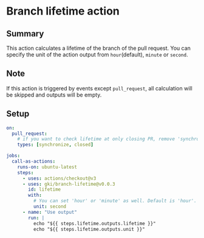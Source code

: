 # Branch lifetime action

## Summary

This action calculates a lifetime of the branch of the pull request.
You can specify the unit of the action output from `hour`(default), `minute` or `second`.

## Note

If this action is triggered by events except `pull_request`, all calculation will be skipped and outputs will be empty.

## Setup

```yml
on:
  pull_request:
    # if you want to check lifetime at only closing PR, remove 'synchronize'.
    types: [synchronize, closed]

jobs:
  call-as-actions:
    runs-on: ubuntu-latest
    steps:
      - uses: actions/checkout@v3
      - uses: gki/branch-lifetime@v0.0.3
        id: lifetime
        with:
          # You can set 'hour' or 'minute' as well. Default is 'hour'.
          unit: second
      - name: "Use output"
        run: |
          echo "${{ steps.lifetime.outputs.lifetime }}"
          echo "${{ steps.lifetime.outputs.unit }}"
```
